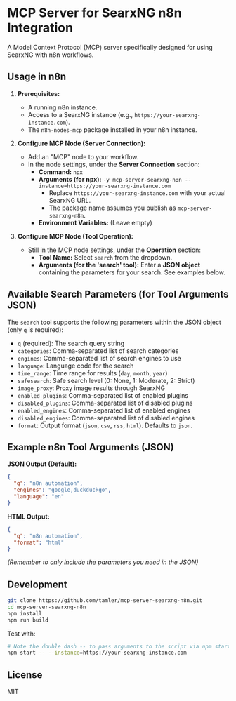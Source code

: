 # MCP Server for SearxNG n8n Integration

A Model Context Protocol (MCP) server specifically designed for using SearxNG with n8n workflows.

## Usage in n8n

1.  **Prerequisites:**
    *   A running n8n instance.
    *   Access to a SearxNG instance (e.g., `https://your-searxng-instance.com`).
    *   The `n8n-nodes-mcp` package installed in your n8n instance.

2.  **Configure MCP Node (Server Connection):**
    *   Add an "MCP" node to your workflow.
    *   In the node settings, under the **Server Connection** section:
        *   **Command:** `npx`
        *   **Arguments (for npx):** `-y mcp-server-searxng-n8n --instance=https://your-searxng-instance.com`
            *   Replace `https://your-searxng-instance.com` with your actual SearxNG URL.
            *   The package name assumes you publish as `mcp-server-searxng-n8n`.
        *   **Environment Variables:** (Leave empty)

3.  **Configure MCP Node (Tool Operation):**
    *   Still in the MCP node settings, under the **Operation** section:
        *   **Tool Name:** Select `search` from the dropdown.
        *   **Arguments (for the 'search' tool):** Enter a **JSON object** containing the parameters for your search. See examples below.

## Available Search Parameters (for Tool Arguments JSON)

The `search` tool supports the following parameters within the JSON object (only `q` is required):

-   `q` (required): The search query string
-   `categories`: Comma-separated list of search categories
-   `engines`: Comma-separated list of search engines to use
-   `language`: Language code for the search
-   `time_range`: Time range for results (`day`, `month`, `year`)
-   `safesearch`: Safe search level (0: None, 1: Moderate, 2: Strict)
-   `image_proxy`: Proxy image results through SearxNG
-   `enabled_plugins`: Comma-separated list of enabled plugins
-   `disabled_plugins`: Comma-separated list of disabled plugins
-   `enabled_engines`: Comma-separated list of enabled engines
-   `disabled_engines`: Comma-separated list of disabled engines
-   `format`: Output format (`json`, `csv`, `rss`, `html`). Defaults to `json`.

## Example n8n Tool Arguments (JSON)

**JSON Output (Default):**
```json
{
  "q": "n8n automation",
  "engines": "google,duckduckgo",
  "language": "en"
}
```

**HTML Output:**
```json
{
  "q": "n8n automation",
  "format": "html"
}
```

*(Remember to only include the parameters you need in the JSON)*

## Development

```bash
git clone https://github.com/tamler/mcp-server-searxng-n8n.git
cd mcp-server-searxng-n8n
npm install
npm run build
```

Test with:
```bash
# Note the double dash -- to pass arguments to the script via npm start
npm start -- --instance=https://your-searxng-instance.com
```

## License

MIT

